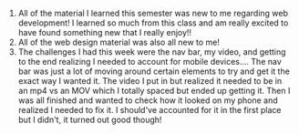 1. All of the material I learned this semester was new to me regarding web development! I learned so much from this class and am really excited to have found something new that I really enjoy!!
2. All of the web design material was also all new to me!
3. The challenges I had this week were the nav bar, my video, and getting to the end realizing I needed to account for mobile devices.... The nav bar was just a lot of moving around certain elements to try and get it the exact way I wanted it. The video I put in but realized it needed to be in an mp4 vs an MOV which I totally spaced but ended up getting it. Then I was all finished and wanted to check how it looked on my phone and realized I needed to fix it. I should've accounted for it in the first place but I didn't, it turned out good though!

